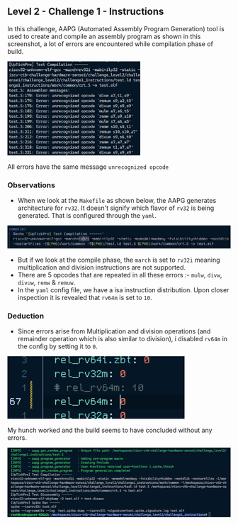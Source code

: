 ## Level 2 - Challenge 1 - Instructions

In this challenge, AAPG (Automated Assembly Program Generation) tool is used to create and compile an assembly program as shown in this screenshot, a lot of errors are encountered while compilation phase of build.

<img src="imgs/bug_encounter.png" width="300">

All errors have the same message `unrecognized opcode`

### Observations

- When we look at the `Makefile` as shown below, the AAPG generates architecture for `rv32`. It doesn't signify which flavor of `rv32` is being generated. That is configured through the `yaml`.

<img src="imgs/compile.png" width="800">

- But if we look at the compile phase, the `march` is set to `rv32i` meaning multiplication and division instructions are not supported.
- There are 5 opcodes that are repeated in all these errors :- `mulw`, `divw`, `divuw`, `remw` & `remuw`.
- In the `yaml` config file, we have a isa instruction distribution. Upon closer inspection it is revealed that `rv64m` is set to `10`.

### Deduction

- Since errors arise from Multiplication and division operations (and remainder operation which is also similar to division), i disabled `rv64m` in the config by setting it to `0`.

<img src="imgs/changes.png" width="400">

My hunch worked and the build seems to have concluded without any errors.

![Bugs Caught !](imgs/bug_free.png)
